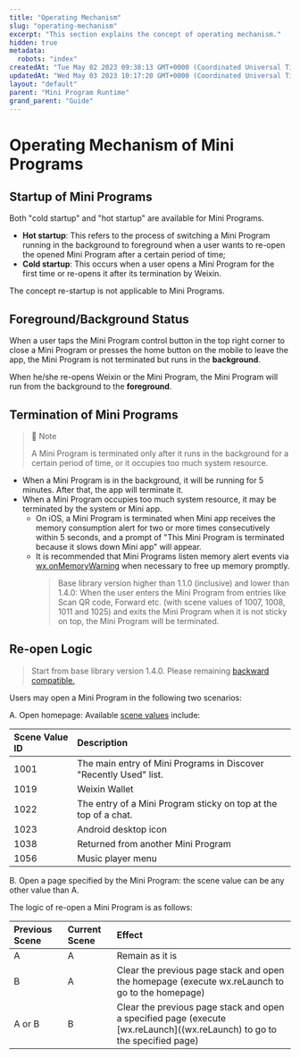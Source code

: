```yaml
---
title: "Operating Mechanism"
slug: "operating-mechanism"
excerpt: "This section explains the concept of operating mechanism."
hidden: true
metadata: 
  robots: "index"
createdAt: "Tue May 02 2023 09:38:13 GMT+0000 (Coordinated Universal Time)"
updatedAt: "Wed May 03 2023 10:17:20 GMT+0000 (Coordinated Universal Time)"
layout: "default"
parent: "Mini Program Runtime"
grand_parent: "Guide"
---
```

# Operating Mechanism of Mini Programs

## Startup of Mini Programs

Both "cold startup" and "hot startup" are available for Mini Programs.

- **Hot startup**: This refers to the process of switching a Mini Program running in the background to foreground when a user wants to re-open the opened Mini Program after a certain period of time;
- **Cold startup**: This occurs when a user opens a Mini Program for the first time or re-opens it after its termination by Weixin.

The concept re-startup is not applicable to Mini Programs.

## Foreground/Background Status

When a user taps the Mini Program control button in the top right corner to close a Mini Program or presses the home button on the mobile to leave the app, the Mini Program is not terminated but runs in the **background**.

When he/she re-opens Weixin or the Mini Program, the Mini Program will run from the background to the **foreground**.

## Termination of Mini Programs

> 📘 Note
> 
> A Mini Program is terminated only after it runs in the background for a certain period of time, or it occupies too much system resource.

- When a Mini Program is in the background, it will be running for 5 minutes. After that, the app will terminate it.
- When a Mini Program occupies too much system resource, it may be terminated by the system or Mini app.
  - On iOS, a Mini Program is terminated when Mini app receives the memory consumption alert for two or more times consecutively within 5 seconds, and a prompt of "This Mini Program is terminated because it slows down Mini app" will appear.
  - It is recommended that Mini Programs listen memory alert events via [wx.onMemoryWarning](<>) when necessary to free up memory promptly.
    > Base library version higher than 1.1.0 (inclusive) and lower than 1.4.0: When the user enters the Mini Program from entries like Scan QR code, Forward etc. (with scene values of 1007, 1008, 1011 and 1025) and exits the Mini Program when it is not sticky on top, the Mini Program will be terminated.

## Re-open Logic

> Start from base library version 1.4.0. Please remaining [backward compatible.](<>)

Users may open a Mini Program in the following two scenarios:

A. Open homepage: Available [scene values](<>) include:

| Scene Value ID | Description                                                       |
| :------------- | :---------------------------------------------------------------- |
| 1001           | The main entry of Mini Programs in Discover "Recently Used" list. |
| 1019           | Weixin Wallet                                                     |
| 1022           | The entry of a Mini Program sticky on top at the top of a chat.   |
| 1023           | Android desktop icon                                              |
| 1038           | Returned from another Mini Program                                |
| 1056           | Music player menu                                                 |

B. Open a page specified by the Mini Program: the scene value can be any other value than A.

The logic of re-open a Mini Program is as follows:

| Previous Scene | Current Scene | Effect                                                                                                                     |
| :------------- | :------------ | :------------------------------------------------------------------------------------------------------------------------- |
| A              | A             | Remain as it is                                                                                                            |
| B              | A             | Clear the previous page stack and open the homepage (execute wx.reLaunch to go to the homepage)                            |
| A or B         | B             | Clear the previous page stack and open a specified page (execute [wx.reLaunch]\((wx.reLaunch) to go to the specified page) |
